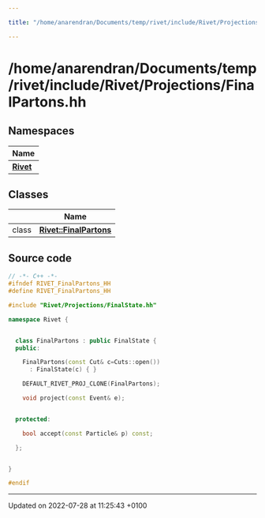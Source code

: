 ```yaml
---

title: "/home/anarendran/Documents/temp/rivet/include/Rivet/Projections/FinalPartons.hh"

---
```


# /home/anarendran/Documents/temp/rivet/include/Rivet/Projections/FinalPartons.hh



## Namespaces

| Name           |
| -------------- |
| **[Rivet](http://example.org/namespaces/namespacerivet/)**  |

## Classes

|                | Name           |
| -------------- | -------------- |
| class | **[Rivet::FinalPartons](http://example.org/classes/classrivet_1_1finalpartons/)**  |




## Source code

```cpp
// -*- C++ -*-
#ifndef RIVET_FinalPartons_HH
#define RIVET_FinalPartons_HH

#include "Rivet/Projections/FinalState.hh"

namespace Rivet {


  class FinalPartons : public FinalState {
  public:

    FinalPartons(const Cut& c=Cuts::open())
      : FinalState(c) { }

    DEFAULT_RIVET_PROJ_CLONE(FinalPartons);

    void project(const Event& e);


  protected:

    bool accept(const Particle& p) const;

  };


}

#endif
```


-------------------------------

Updated on 2022-07-28 at 11:25:43 +0100
